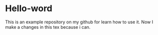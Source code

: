 # Hello-word
This is an example repository on my github for learn how to use it.
Now I make a changes in this tex because i can. 

